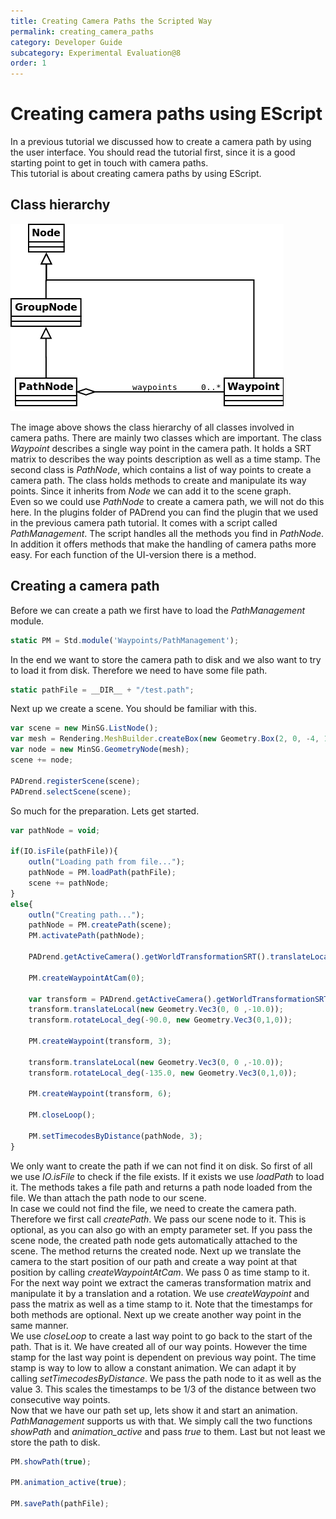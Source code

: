 ```yaml
---
title: Creating Camera Paths the Scripted Way
permalink: creating_camera_paths
category: Developer Guide
subcategory: Experimental Evaluation@8
order: 1
---
```

<!------------------------------------------------------------------------------------------------
This work is licensed under the Creative Commons Attribution-ShareAlike 4.0 International License.
 To view a copy of this license, visit http://creativecommons.org/licenses/by-sa/4.0/.
 Author: Florian Pieper (fpieper@mail.uni-paderborn.de)
 PADrend Version 1.0.0
------------------------------------------------------------------------------------------------->


# Creating camera paths using EScript
In a previous tutorial we discussed how to create a  camera path by using the user interface.
You should read the tutorial first, since it is a good starting point to get in touch with camera paths.  
This tutorial is about creating camera paths by using EScript.

## Class hierarchy

![Class hierarchy](path_class_diagramm.png)

The image above shows the class hierarchy of all classes involved in camera paths.
There are mainly two classes which are important.
The class _Waypoint_ describes a single way point in the camera path.
It holds a SRT matrix to describes the way points description as well as a time stamp.
The second class is _PathNode_, which contains a list of way points to create a camera path.
The class holds methods to create and manipulate its way points.
Since it inherits from _Node_ we can add it to the scene graph.  
Even so we could use _PathNode_ to create a camera path, we will not do this here.
In the plugins folder of PADrend you can find the plugin that we used in the previous camera path tutorial.
It comes with a script called _PathManagement_.
The script handles all the methods you find in _PathNode_.
In addition it offers methods that make the handling of camera paths more easy.
For each function of the UI-version there is a method.

## Creating a camera path
Before we can create a path we first have to load the _PathManagement_ module.

<!---INCLUDE src=CameraPath.escript, start=14, end=14--->
<!---BEGINN_CODESECTION--->
<!---Automaticly generated section. Do not edit!!!--->
```js
static PM = Std.module('Waypoints/PathManagement');
```
<!---END_CODESECTION--->

In the end we want to store the camera path to disk and we also want to try to load it from disk.
Therefore we need to have some file path.

 <!---INCLUDE src=CameraPath.escript, start=15, end=15--->
<!---BEGINN_CODESECTION--->
<!---Automaticly generated section. Do not edit!!!--->
```js
static pathFile = __DIR__ + "/test.path";
```
<!---END_CODESECTION--->

 Next up we create a scene.
 You should be familiar with this.

 <!---INCLUDE src=CameraPath.escript, start=17, end=23--->
<!---BEGINN_CODESECTION--->
<!---Automaticly generated section. Do not edit!!!--->
```js
var scene = new MinSG.ListNode();
var mesh = Rendering.MeshBuilder.createBox(new Geometry.Box(2, 0, -4, 1, 1, 1));
var node = new MinSG.GeometryNode(mesh);
scene += node;

PADrend.registerScene(scene);
PADrend.selectScene(scene);
```
<!---END_CODESECTION--->

 So much for the preparation.
 Lets get started.

 <!---INCLUDE src=CameraPath.escript, start=25, end=55--->
<!---BEGINN_CODESECTION--->
<!---Automaticly generated section. Do not edit!!!--->
```js
var pathNode = void;

if(IO.isFile(pathFile)){
    outln("Loading path from file...");
    pathNode = PM.loadPath(pathFile);
    scene += pathNode;
}
else{
    outln("Creating path...");
    pathNode = PM.createPath(scene);
    PM.activatePath(pathNode);
    
    PADrend.getActiveCamera().getWorldTransformationSRT().translateLocal(new Geometry.Vec3(0, 1 ,0));
    
    PM.createWaypointAtCam(0);
    
    var transform = PADrend.getActiveCamera().getWorldTransformationSRT();
    transform.translateLocal(new Geometry.Vec3(0, 0 ,-10.0));
    transform.rotateLocal_deg(-90.0, new Geometry.Vec3(0,1,0));
    
    PM.createWaypoint(transform, 3);
    
    transform.translateLocal(new Geometry.Vec3(0, 0 ,-10.0));
    transform.rotateLocal_deg(-135.0, new Geometry.Vec3(0,1,0));
    
    PM.createWaypoint(transform, 6);
    
    PM.closeLoop();
    
    PM.setTimecodesByDistance(pathNode, 3);
}
```
<!---END_CODESECTION--->

 We only want to create the path if we can not find it on disk.
 So first of all we use _IO.isFile_ to check if the file exists.
 If it exists we use _loadPath_ to load it.
 The methods takes a file path and returns a path node loaded from the file.
 We than attach the path node to our scene.   
 In case we could not find the file, we need to create the camera path.
 Therefore we first call _createPath_.
 We pass our scene node to it.
 This is optional, as you can also go with an empty parameter set.
 If you pass the scene node, the created path node gets automatically attached to the scene.
 The method returns the created node.
 Next up we translate the camera to the start position of our path and create a way point at that position by calling _createWaypointAtCam_.
 We pass 0 as time stamp to it.  
 For the next way point we extract the cameras transformation matrix and manipulate it by a translation and a rotation.
 We use _createWaypoint_ and pass the matrix as well as a time stamp to it.
 Note that the timestamps for both methods are optional.
 Next up we create another way point in the same manner.   
 We use _closeLoop_ to create a last way point to go back to the start of the path.
 That is it.
 We have created all of our way points.
 However the time stamp for the last way point is dependent on previous way point.
 The time stamp is way to low to allow a constant animation.
 We can adapt it by calling _setTimecodesByDistance_.
 We pass the path node to it as well as the value 3.
 This scales the timestamps to be 1/3 of the distance between two consecutive way points.  
 Now that we have our path set up, lets show it and start an animation.
 _PathManagement_ supports us with that.
 We simply call the two functions _showPath_ and _animation_active_ and pass _true_ to them.
 Last but not least we store the path to disk.

  <!---INCLUDE src=CameraPath.escript, start=57, end=61--->
<!---BEGINN_CODESECTION--->
<!---Automaticly generated section. Do not edit!!!--->
```js
PM.showPath(true);

PM.animation_active(true);

PM.savePath(pathFile);
```
<!---END_CODESECTION--->
